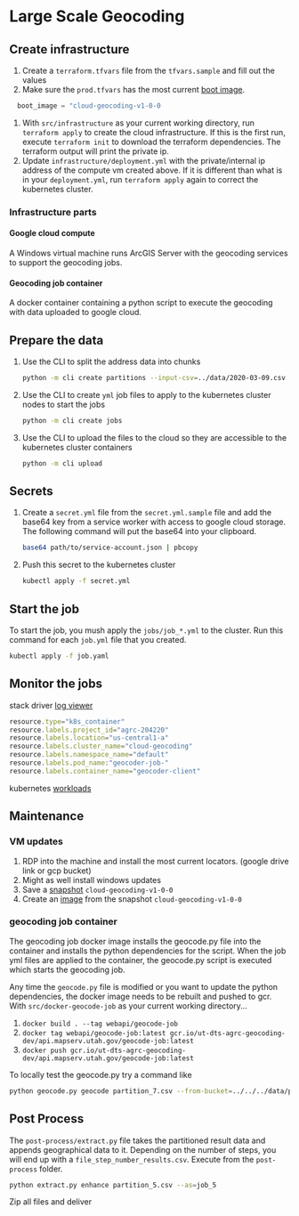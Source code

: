 # Large Scale Geocoding

## Create infrastructure

1. Create a `terraform.tfvars` file from the `tfvars.sample` and fill out the values
1. Make sure the `prod.tfvars` has the most current [boot image](https://console.cloud.google.com/compute/images).

```tf
  boot_image = "cloud-geocoding-v1-0-0
```

1. With `src/infrastructure` as your current working directory, run `terraform apply` to create the cloud infrastructure. If this is the first run, execute `terraform init` to download the terraform dependencies. The terraform output will print the private ip.
1. Update `infrastructure/deployment.yml` with the private/internal ip address of the compute vm created above. If it is different than what is in your `deployment.yml`, run `terraform apply` again to correct the kubernetes cluster.

### Infrastructure parts

#### Google cloud compute

A Windows virtual machine runs ArcGIS Server with the geocoding services to support the geocoding jobs.

#### Geocoding job container

A docker container containing a python script to execute the geocoding with data uploaded to google cloud.

## Prepare the data

1. Use the CLI to split the address data into chunks

    ```sh
    python -m cli create partitions --input-csv=../data/2020-03-09.csv --separator=\| --column-names=category --column-names=partial-id --column-names=address --column-names=zone
    ```

1. Use the CLI to create `yml` job files to apply to the kubernetes cluster nodes to start the jobs

    ```sh
    python -m cli create jobs
    ```

1. Use the CLI to upload the files to the cloud so they are accessible to the kubernetes cluster containers

    ```sh
    python -m cli upload
    ```

## Secrets

1. Create a `secret.yml` file from the `secret.yml.sample` file and add the base64 key from a service worker with access to google cloud storage. The following command will put the base64 into your clipboard.

    ```sh
    base64 path/to/service-account.json | pbcopy
    ```

1. Push this secret to the kubernetes cluster

    ```sh
    kubectl apply -f secret.yml
    ```

## Start the job

To start the job, you mush apply the `jobs/job_*.yml` to the cluster. Run this command for each `job.yml` file that you created.

```sh
kubectl apply -f job.yaml
```

## Monitor the jobs

stack driver [log viewer](https://console.cloud.google.com/logs/)

```js
resource.type="k8s_container"
resource.labels.project_id="agrc-204220"
resource.labels.location="us-central1-a"
resource.labels.cluster_name="cloud-geocoding"
resource.labels.namespace_name="default"
resource.labels.pod_name:"geocoder-job-"
resource.labels.container_name="geocoder-client"
```

kubernetes [workloads](https://console.cloud.google.com/kubernetes/workload)

## Maintenance

### VM updates

1. RDP into the machine and install the most current locators. (google drive link or gcp bucket)
1. Might as well install windows updates
1. Save a [snapshot](https://console.cloud.google.com/compute/snapshots) `cloud-geocoding-v1-0-0`
1. Create an [image](https://console.cloud.google.com/compute/images) from the snapshot `cloud-geocoding-v1-0-0`

### geocoding job container

The geocoding job docker image installs the geocode.py file into the container and installs the python dependencies for the script. When the job yml files are applied to the container, the geocode.py script is executed which starts the geocoding job.

Any time the `geocode.py` file is modified or you want to update the python dependencies, the docker image needs to be rebuilt and pushed to gcr. With `src/docker-geocode-job` as your current working directory...

1. `docker build . --tag webapi/geocode-job`
1. `docker tag webapi/geocode-job:latest gcr.io/ut-dts-agrc-geocoding-dev/api.mapserv.utah.gov/geocode-job:latest`
1. `docker push gcr.io/ut-dts-agrc-geocoding-dev/api.mapserv.utah.gov/geocode-job:latest`

To locally test the geocode.py try a command like

```sh
python geocode.py geocode partition_7.csv --from-bucket=../../../data/partitioned --output-bucket=./ --testing=true
```

## Post Process

The `post-process/extract.py` file takes the partitioned result data and appends geographical data to it. Depending on the number of steps, you will end up with a `file_step_number_results.csv`. Execute from the `post-process` folder.

```sh
python extract.py enhance partition_5.csv --as=job_5
```

Zip all files and deliver
